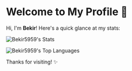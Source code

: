 # Welcome to My Profile 👋

Hi, I'm **Bekir**! Here's a quick glance at my stats:

![Bekir5959's Stats](https://github-readme-stats.vercel.app/api?username=Bekir5959&theme=vue-dark&show_icons=true&hide_border=true&count_private=true)

![Bekir5959's Top Languages](https://github-readme-stats.vercel.app/api/top-langs/?username=Bekir5959&theme=vue-dark&show_icons=true&hide_border=true&layout=compact)

Thanks for visiting! ✨
